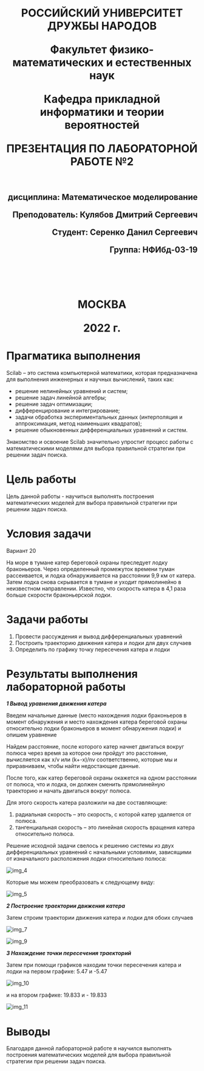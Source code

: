 <h1 align="center">
<p>РОССИЙСКИЙ УНИВЕРСИТЕТ ДРУЖБЫ НАРОДОВ 
<p>Факультет физико-математических и естественных наук  
<p>Кафедра прикладной информатики и теории вероятностей
<p>ПРЕЗЕНТАЦИЯ ПО ЛАБОРАТОРНОЙ РАБОТЕ №2
<br></br>
<h2  align="right">
<p>дисциплина: Математическое моделирование
<p>Преподователь: Кулябов Дмитрий Сергеевич
<p>Студент: Серенко Данил Сергеевич
<p>Группа: НФИбд-03-19
<br></br>
<br></br>
<h1 align="center">
<p>МОСКВА
<p>2022 г.
</h1>

# **Прагматика выполнения**

Scilab – это система компьютерной математики, которая предназначена для выполнения
инженерных и научных вычислений, таких как:

* решение нелинейных уравнений и систем;
* решение задач линейной алгебры;
* решение задач оптимизации;
* дифференцирование и интегрирование;
* задачи обработка экспериментальных данных (интерполяция и аппроксимация,
метод наименьших квадратов);
* решение обыкновенных дифференциальных уравнений и систем.

Знакомство и освоение Scilab значительно упростит процесс работы с математическими моделями для выбора правильной стратегии при решении задач поиска.

# **Цель работы** 

Цель данной работы - научиться выполнять построения математических моделей для выбора правильной стратегии при решении задач поиска.

# **Условия задачи**

Вариант 20

На море в тумане катер береговой охраны преследует лодку браконьеров.
Через определенный промежуток времени туман рассеивается, и лодка
обнаруживается на расстоянии 9,9 км от катера. Затем лодка снова скрывается в
тумане и уходит прямолинейно в неизвестном направлении. Известно, что скорость
катера в 4,1 раза больше скорости браконьерской лодки.

# **Задачи работы**

1. Провести рассуждения и вывод дифференциальных уравнений
2. Построить траекторию движения катера и лодки для двух случаев
3. Определить по графику точку пересечения катера и лодки

# **Результаты выполнения лабораторной работы** 

***1 Вывод уравнения движения катера***

Введем начальные данные (место нахождения лодки браконьеров в момент обнаружения и место нахождения катера береговой охраны относительно лодки браконьеров в момент обнаружения лодки) и опишем уравнение

Найдем расстояние, после которого катер начнет двигаться вокруг полюса через время за которое они пройдут это расстояние, вычисляется как x/v или (k+-x)/nv соответственно, которые мы и приравниваем, чтобы найти недостающие данные.


После того, как катер береговой охраны окажется на одном расстоянии от полюса, что и лодка, он должен сменить прямолинейную траекторию и начать двигаться вокруг полюса.

Для этого скорость катера разложили на две составляющие:
1. радиальная скорость – это скорость, с которой катер удаляется от полюса.
2. тангенциальная скорость – это линейная скорость вращения катера относительно полюса.

Решение исходной задачи свелось к решению системы из двух
дифференциальных уравнений с начальными условиями, зависящими от изначального расположения лодки относительно полюса:

![img_4](photo/4.png "equations")

Которые мы можем преобразовать к следующему виду:

![img_5](photo/5.png  "equation")


***2 Построение траектории движения катера***

Затем строим траектории движения катера и лодки для обоих случаев

![img_7](photo/7.png "graphic_1")

![img_9](photo/9.png "graphic_2")

***3 Нахождение точки пересечения траекторий***

Затем при помощи графиков находим точки пересечения катера и лодки на первом графике: 5.47 и -5.47

![img_10](photo/10.png "point_1")

и на втором графике: 19.833 и - 19.833

![img_11](photo/11.png "point_2")

# Выводы

Благодаря данной лабораторной работе я научился выполнять построения математических моделей для выбора правильной стратегии при решении задач поиска.
